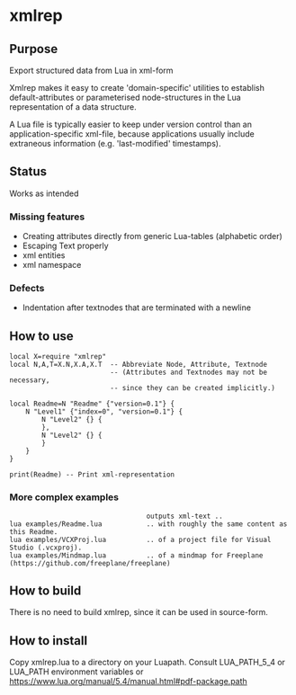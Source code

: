 
# xmlrep

## Purpose
Export structured data from Lua in xml-form

Xmlrep makes it easy to create 'domain-specific' utilities
to establish default-attributes or parameterised node-structures
in the Lua representation of a data structure.

A Lua file is typically easier to keep under version control than
an application-specific xml-file, because applications usually include
extraneous information (e.g. 'last-modified' timestamps).

## Status
Works as intended
### Missing features
- Creating attributes directly from generic Lua-tables (alphabetic order)
- Escaping Text properly
- xml entities
- xml namespace
### Defects
- Indentation after textnodes that are terminated with a newline

## How to use

    local X=require "xmlrep"
    local N,A,T=X.N,X.A,X.T  -- Abbreviate Node, Attribute, Textnode
                             -- (Attributes and Textnodes may not be necessary,
                             -- since they can be created implicitly.)

    local Readme=N "Readme" {"version=0.1"} {
        N "Level1" {"index=0", "version=0.1"} {
            N "Level2" {} {
            },
            N "Level2" {} {
            }
        }
    }

    print(Readme) -- Print xml-representation

### More complex examples
                                      outputs xml-text ..
    lua examples/Readme.lua           .. with roughly the same content as this Readme.
    lua examples/VCXProj.lua          .. of a project file for Visual Studio (.vcxproj).
    lua examples/Mindmap.lua          .. of a mindmap for Freeplane (https://github.com/freeplane/freeplane)

## How to build
There is no need to build xmlrep,
since it can be used in source-form.

## How to install
Copy xmlrep.lua to a directory on your Luapath.
Consult LUA_PATH_5_4 or LUA_PATH environment variables
or https://www.lua.org/manual/5.4/manual.html#pdf-package.path
